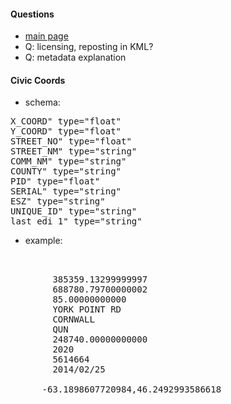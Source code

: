 
#### Questions

* [main page](http://www.gov.pe.ca/gis/index.php3?number=77553&lang=E)
* Q: licensing, reposting in KML?
* Q: metadata explanation

#### Civic Coords 

* schema:
<pre>
X_COORD" type="float"
Y_COORD" type="float"
STREET_NO" type="float"
STREET_NM" type="string"
COMM_NM" type="string"
COUNTY" type="string"
PID" type="float"
SERIAL" type="string"
ESZ" type="string"
UNIQUE_ID" type="string"
last_edi_1" type="string"
</pre>

* example:

<pre>
  <Placemark>
    <ExtendedData><SchemaData schemaUrl="#Civic">
        <SimpleData name="X_COORD">385359.13299999997</SimpleData>
        <SimpleData name="Y_COORD">688780.79700000002</SimpleData>
        <SimpleData name="STREET_NO">85.00000000000</SimpleData>
        <SimpleData name="STREET_NM">YORK POINT RD</SimpleData>
        <SimpleData name="COMM_NM">CORNWALL</SimpleData>
        <SimpleData name="COUNTY">QUN</SimpleData>
        <SimpleData name="PID">248740.00000000000</SimpleData>
        <SimpleData name="ESZ">2020</SimpleData>
        <SimpleData name="UNIQUE_ID">5614664</SimpleData>
        <SimpleData name="last_edi_1">2014/02/25</SimpleData>
    </SchemaData></ExtendedData>
      <Point><coordinates>-63.1898607720984,46.2492993586618</coordinates></Point>
  </Placemark>
</pre>

